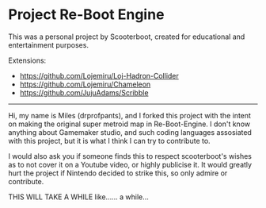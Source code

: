 # Project Re-Boot Engine
This was a personal project by Scooterboot, created for educational and entertainment purposes.

Extensions:
- https://github.com/Lojemiru/Loj-Hadron-Collider
- https://github.com/Lojemiru/Chameleon
- https://github.com/JujuAdams/Scribble
_________________________________________________________________________________________________________________________________________________________

Hi, my name is Miles (drprofpants), and I forked this project with the intent on making the original super metroid map in Re-Boot-Engine.
I don't know anything about Gamemaker studio, and such coding languages assosiated with this project, but it is what I think I can try to contribute to. 

I would also ask you if someone finds this to respect scooterboot's wishes as to not cover it on a Youtube 
video, or highly publicise it. It would greatly hurt the project if Nintendo decided to strike this, so 
only admire or contribute.

THIS WILL TAKE A WHILE
like......
a while...
